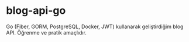 # blog-api-go
Go (Fiber, GORM, PostgreSQL, Docker, JWT) kullanarak geliştirdiğim blog API. Öğrenme ve pratik amaçlıdır.
